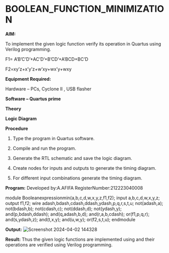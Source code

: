 # BOOLEAN_FUNCTION_MINIMIZATION

**AIM:**

To implement the given logic function verify its operation in Quartus using Verilog programming.

F1= A’B’C’D’+AC’D’+B’CD’+A’BCD+BC’D 

F2=xy’z+x’y’z+w’xy+wx’y+wxy

**Equipment Required:**

Hardware – PCs, Cyclone II , USB flasher

**Software – Quartus prime**

**Theory**

**Logic Diagram**

**Procedure**

1.	Type the program in Quartus software.

2.	Compile and run the program.

3.	Generate the RTL schematic and save the logic diagram.

4.	Create nodes for inputs and outputs to generate the timing diagram.

5.	For different input combinations generate the timing diagram.


**Program:**
Developed by:A.AFIFA
RegisterNumber:212223040008

module Booleanexpressionmin(a,b,c,d,w,x,y,z,f1,f2); input a,b,c,d,w,x,y,z; output f1,f2; wire adash,bdash,cdash,ddash,ydash,p,q,r,s,t,u; not(adash,a); not(bdash,b); not(cdash,c); not(ddash,d); not(ydash,y); and(p,bdash,ddash); and(q,adash,b,d); and(r,a,b,cdash); or(f1,p,q,r); and(s,ydash,z); and(t,x,y); and(u,w,y); or(f2,s,t,u); endmodule




**Output:**
![Screenshot 2024-04-02 144328](https://github.com/afifa17112005/BOOLEAN_FUNCTION_MINIMIZATION/assets/147080931/6ba53805-b59e-41e0-bd72-f1f191a9a30b)





**Result:**
Thus the given logic functions are implemented using and their operations are verified using Verilog programming.



